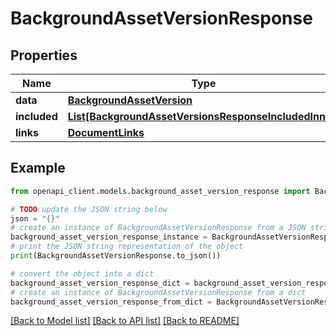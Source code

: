 # BackgroundAssetVersionResponse


## Properties

Name | Type | Description | Notes
------------ | ------------- | ------------- | -------------
**data** | [**BackgroundAssetVersion**](BackgroundAssetVersion.md) |  | 
**included** | [**List[BackgroundAssetVersionsResponseIncludedInner]**](BackgroundAssetVersionsResponseIncludedInner.md) |  | [optional] 
**links** | [**DocumentLinks**](DocumentLinks.md) |  | 

## Example

```python
from openapi_client.models.background_asset_version_response import BackgroundAssetVersionResponse

# TODO update the JSON string below
json = "{}"
# create an instance of BackgroundAssetVersionResponse from a JSON string
background_asset_version_response_instance = BackgroundAssetVersionResponse.from_json(json)
# print the JSON string representation of the object
print(BackgroundAssetVersionResponse.to_json())

# convert the object into a dict
background_asset_version_response_dict = background_asset_version_response_instance.to_dict()
# create an instance of BackgroundAssetVersionResponse from a dict
background_asset_version_response_from_dict = BackgroundAssetVersionResponse.from_dict(background_asset_version_response_dict)
```
[[Back to Model list]](../README.md#documentation-for-models) [[Back to API list]](../README.md#documentation-for-api-endpoints) [[Back to README]](../README.md)


